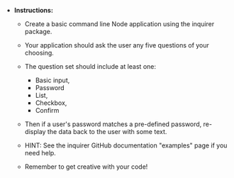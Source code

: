 * **Instructions:**

	* Create a basic command line Node application using the inquirer package.

	* Your application should ask the user any five questions of your choosing. 

	* The question set should include at least one:

		* Basic input, 
		* Password
		* List, 
		* Checkbox, 
		* Confirm

	* Then if a user's password matches a pre-defined password, re-display the data back to the user with some text. 

	* HINT: See the inquirer GitHub documentation "examples" page if you need help.

	* Remember to get creative with your code!